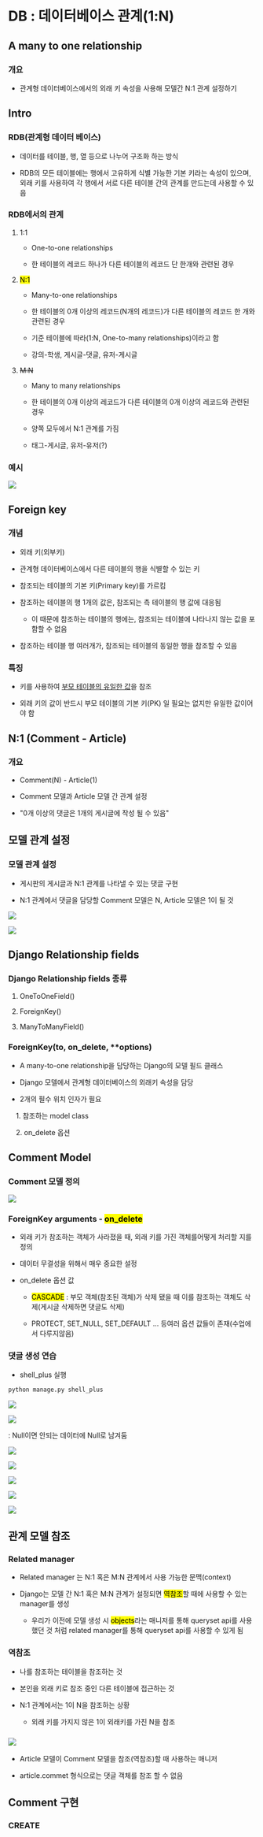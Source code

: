 # DB : 데이터베이스 관계(1:N)

## A many to one relationship

### 개요

- 관계형 데이터베이스에서의 외래 키 속성을 사용해 모델간 N:1 관계 설정하기

## Intro

### RDB(관계형 데이터 베이스)

- 데이터를 테이블, 행, 열 등으로 나누어 구조화 하는 방식

- RDB의 모든 테이블에는 행에서 고유하게 식별 가능한 기본 키라는 속성이 있으며, 외래 키를 사용하여 각 행에서 서로 다른 테이블 간의 관계를 만드는데 사용할 수 있음

### RDB에서의 관계

1. 1:1
   
   - One-to-one relationships
   
   - 한 테이블의 레코드 하나가 다른 테이블의 레코드 단 한개와 관련된 경우

2. <mark>N:1</mark>
   
   - Many-to-one relationships
   
   - 한 테이블의 0개 이상의 레코드(N개의 레코드)가 다른 테이블의 레코드 한 개와 관련된 경우
   
   - 기준 테이블에 따라(1:N, One-to-many relationships)이라고 함
   
   - 강의-학생, 게시글-댓글, 유저-게시글

3. ~~M:N~~
   
   - Many to many relationships
   
   - 한 테이블의 0개 이상의 레코드가 다른 테이블의 0개 이상의 레코드와 관련된 경우
   
   - 양쪽 모두에서 N:1 관계를 가짐
   
   - 태그-게시글, 유저-유저(?)

### 예시

![](C:\Users\SSAFY\AppData\Roaming\marktext\images\2023-04-10-08-51-11-image.png)

## Foreign key

### 개념

- 외래 키(외부키)

- 관계형 데이터베이스에서 다른 테이블의 행을 식별할 수 있는 키

- 참조되는 테이블의 기본 키(Primary key)를 가르킴

- 참조하는 테이블의 행 1개의 값은, 참조되는 측 테이블의 행 값에 대응됨
  
  - 이 때문에 참조하는 테이블의 행에는, 참조되는 테이블에 나타나지 않는 값을 포함할 수 없음

- 참조하는 테이블 행 여러개가, 참조되는 테이블의 동일한 행을 참조할 수 있음

### 특징

- 키를 사용하여 <u>부모 테이블의 유일한 값</u>을 참조

- 외래 키의 값이 반드시 부모 테이블의 기본 키(PK) 일 필요는 없지만 유일한 값이어야 함

## N:1 (Comment - Article)

### 개요

- Comment(N) - Article(1)

- Comment 모델과 Article 모델 간 관계 설정

- "0개 이상의 댓글은 1개의 게시글에 작성 될 수 있음"

## 모델 관계 설정

### 모델 관계 설정

- 게시판의 게시글과 N:1 관계를 나타낼 수 있는 댓글 구현

- N:1 관계에서 댓글을 담당할 Comment 모델은 N, Article 모델은 1이 될 것

![](C:\Users\SSAFY\AppData\Roaming\marktext\images\2023-04-10-08-55-19-image.png)

![](C:\Users\SSAFY\AppData\Roaming\marktext\images\2023-04-10-08-55-27-image.png)

## Django Relationship fields

### Django Relationship fields 종류

1. OneToOneField()

2. ForeignKey()

3. ManyToManyField()

### ForeignKey(to, on_delete, **options)

- A many-to-one relationship을 담당하는 Django의 모델 필드 클래스

- Django 모델에서 관계형 데이터베이스의 외래키 속성을 담당

- 2개의 필수 위치 인자가 필요

    1. 참조하는 model class

    2. on_delete 옵션

## Comment Model

### Comment 모델 정의

![](0410_DB_데이터베이스%20관계_assets/2023-04-10-09-25-42-image.png)

### ForeignKey arguments - <mark>on_delete</mark>

- 외래 키가 참조하는 객체가 사라졌을 때, 외래 키를 가진 객체를어떻게 처리할 지를 정의

- 데이터 무결성을 위해서 매우 중요한 설정

- on_delete 옵션 값
  
  - <mark>CASCADE</mark> : 부모 객체(참조된 객체)가 삭제 됐을 때 이를 참조하는 객체도 삭제(게시글 삭제하면 댓글도 삭제)
  
  - PROTECT, SET_NULL, SET_DEFAULT ... 등여러 옵션 값들이 존재(수업에서 다루지않음)

### 댓글 생성 연습

- shell_plus 실행

```bash
python manage.py shell_plus
```

![](0410_DB_데이터베이스%20관계_assets/2023-04-10-09-33-01-image.png)

![](0410_DB_데이터베이스%20관계_assets/2023-04-10-09-34-05-image.png)

: Null이면 안되는 데이터에 Null로 남겨둠

![](0410_DB_데이터베이스%20관계_assets/2023-04-10-09-37-11-image.png)

![](0410_DB_데이터베이스%20관계_assets/2023-04-10-09-36-55-image.png)

![](0410_DB_데이터베이스%20관계_assets/2023-04-10-09-38-04-image.png)

![](0410_DB_데이터베이스%20관계_assets/2023-04-10-09-38-10-image.png)

![](0410_DB_데이터베이스%20관계_assets/2023-04-10-09-40-21-image.png)

## 관계 모델 참조

### Related manager

- Related manager 는 N:1 혹은 M:N 관계에서 사용 가능한 문맥(context)

- Django는 모델 간 N:1 혹은 M:N 관계가 설정되면 <mark>역참조</mark>할 때에 사용할 수 있는 manager를 생성
  
  - 우리가 이전에 모델 생성 시 <mark>objects</mark>라는 매니저를 통해 queryset api를 사용했던 것 처럼 related manager를 통해 queryset api를 사용할 수 있게 됨

### 역참조

- 나를 참조하는 테이블을 참조하는 것

- 본인을 외래 키로 참조 중인 다른 테이블에 접근하는 것

- N:1 관계에서는 1이 N을 참조하는 상황
  
  - 외래 키를 가지지 않은 1이 외래키를 가진 N을 참조

### ![](0410_DB_데이터베이스%20관계_assets/2023-04-10-09-47-38-image.png)

- Article 모델이 Comment 모델을 참조(역참조)할 때 사용하는 매니저

- article.commet 형식으로는 댓글 객체를 참조 할 수 없음

## Comment 구현

### CREATE
